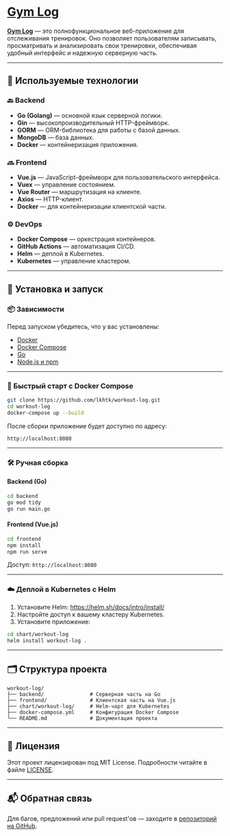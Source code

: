 
# [Gym Log](https://workout.lkhtk.me/)

**[Gym Log](https://workout.lkhtk.me/)** — это полнофункциональное веб-приложение для отслеживания тренировок. Оно позволяет пользователям записывать, просматривать и анализировать свои тренировки, обеспечивая удобный интерфейс и надежную серверную часть.

---

## 🧰 Используемые технологии

### 🔙 Backend

- **Go (Golang)** — основной язык серверной логики.
- **Gin** — высокопроизводительный HTTP-фреймворк.
- **GORM** — ORM-библиотека для работы с базой данных.
- **MongoDB** — база данных.
- **Docker** — контейнеризация приложения.

### 🔜 Frontend

- **Vue.js** — JavaScript-фреймворк для пользовательского интерфейса.
- **Vuex** — управление состоянием.
- **Vue Router** — маршрутизация на клиенте.
- **Axios** — HTTP-клиент.
- **Docker** — для контейнеризации клиентской части.

### ⚙️ DevOps

- **Docker Compose** — оркестрация контейнеров.
- **GitHub Actions** — автоматизация CI/CD.
- **Helm** — деплой в Kubernetes.
- **Kubernetes** — управление кластером.

---

## 🚀 Установка и запуск

### 📦 Зависимости

Перед запуском убедитесь, что у вас установлены:

- [Docker](https://www.docker.com/)
- [Docker Compose](https://docs.docker.com/compose/)
- [Go](https://golang.org/)
- [Node.js и npm](https://nodejs.org/)

---

### 🔧 Быстрый старт с Docker Compose

```bash
git clone https://github.com/lkhtk/workout-log.git
cd workout-log
docker-compose up --build
```

После сборки приложение будет доступно по адресу:

```
http://localhost:8080
```

---

### 🛠️ Ручная сборка

#### Backend (Go)

```bash
cd backend
go mod tidy
go run main.go
```

#### Frontend (Vue.js)

```bash
cd frontend
npm install
npm run serve
```

Доступ: `http://localhost:8080`

---

### ☁️ Деплой в Kubernetes с Helm

1. Установите Helm: https://helm.sh/docs/intro/install/
2. Настройте доступ к вашему кластеру Kubernetes.
3. Установите приложение:

```bash
cd chart/workout-log
helm install workout-log .
```

---

## 🗂 Структура проекта

```
workout-log/
├── backend/               # Серверная часть на Go
├── frontend/              # Клиентская часть на Vue.js
├── chart/workout-log/     # Helm-чарт для Kubernetes
├── docker-compose.yml     # Конфигурация Docker Compose
└── README.md              # Документация проекта
```

---

## 📄 Лицензия

Этот проект лицензирован под MIT License. Подробности читайте в файле [LICENSE](https://github.com/lkhtk/workout-log/blob/main/LICENSE).

---

## 📬 Обратная связь

Для багов, предложений или pull request'ов — заходите в [репозиторий на GitHub](https://github.com/lkhtk/workout-log).
